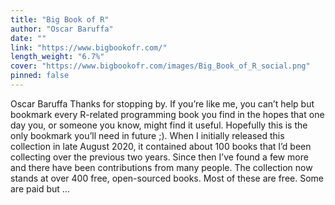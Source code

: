 ```yaml
---
title: "Big Book of R"
author: "Oscar Baruffa"
date: ""
link: "https://www.bigbookofr.com/"
length_weight: "6.7%"
cover: "https://www.bigbookofr.com/images/Big_Book_of_R_social.png"
pinned: false
---
```


Oscar Baruffa Thanks for stopping by. If you’re like me, you can’t help but bookmark every R-related programming book you find in the hopes that one day you, or someone you know, might find it useful. Hopefully this is the only bookmark you’ll need in future ;). When I initially released this collection in late August 2020, it contained about 100 books that I’d been collecting over the previous two years. Since then I’ve found a few more and there have been contributions from many people. The collection now stands at over 400 free, open-sourced books. Most of these are free. Some are paid but  ...
